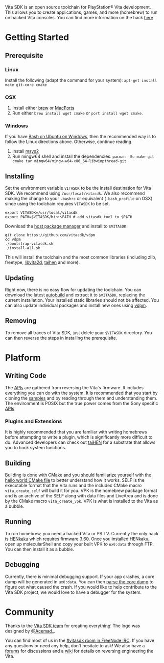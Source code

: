 Vita SDK is an open source toolchain for PlayStation&reg; Vita development. This allows you to create applications, games, and more (homebrew) to run on hacked Vita consoles. You can find more information on the hack [here](https://henkaku.xyz/).

# Getting Started

## Prerequisite

### Linux

Install the following (adapt the command for your system): `apt-get install make git-core cmake`

### OSX

1. Install either [brew](http://brew.sh) or [MacPorts](https://www.macports.org)
2. Run either `brew install wget cmake` or `port install wget cmake`.

### Windows

If you have [Bash on Ubuntu on Windows](https://msdn.microsoft.com/en-us/commandline/wsl/install_guide), then the recommended way is to follow the Linux directions above. Otherwise, continue reading.

1. Install [msys2](http://repo.msys2.org/distrib/msys2-x86_64-latest.exe)
2. Run mingw64 shell and install the dependencies: `pacman -Su make git cmake tar mingw64/mingw-w64-x86_64-libwinpthread-git`

## Installing

Set the environment variable `VITASDK` to be the install destination for Vita SDK. We recommend using `/usr/local/vitasdk`. We also recommend making the change to your `.bashrc` or equivalent (`.bash_profile` on OSX) since using the toolchain requires `VITASDK` to be set.

```
export VITASDK=/usr/local/vitasdk
export PATH=$VITASDK/bin:$PATH # add vitasdk tool to $PATH
```

Download the [host package manager](https://github.com/vitasdk/vdpm) and install to `$VITASDK`

```
git clone https://github.com/vitasdk/vdpm
cd vdpm
./bootstrap-vitasdk.sh
./install-all.sh
```

This will install the toolchain and the most common libraries (including zlib, freetype, [libvita2d](https://github.com/xerpi/libvita2d), [taihen](https://tai.henkaku.xyz/) and more).

## Updating

Right now, there is no easy flow for updating the toolchain. You can download the latest [autobuild](https://github.com/vitasdk/autobuilds/releases) and extract it to `$VITASDK`, replacing the current installation. Your installed static libraries should not be affected. You can also update individual packages and install new ones using [vdpm](https://github.com/vitasdk/vdpm).

## Removing

To remove all traces of Vita SDK, just delete your `$VITASDK` directory. You can then reverse the steps in installing the prerequisite.

# Platform

## Writing Code

The [APIs](https://docs.vitasdk.org/) are gathered from reversing the Vita's firmware. It includes everything you can do with the system. It is recommended that you start by cloning the [samples](https://github.com/vitasdk/samples) and by reading through them and understanding them. The environment is POSIX but the true power comes from the Sony specific [APIs](https://docs.vitasdk.org/).

### Plugins and Extensions

It is highly recommended that you are familiar with writing homebrews before attempting to write a plugin, which is significantly more difficult to do. Advanced developers can check out [taiHEN](https://tai.henkaku.xyz/) for a substrate that allows you to hook system functions.

## Building

Building is done with CMake and you should familiarize yourself with the [hello world CMake file](https://github.com/vitasdk/samples/blob/master/hello_world/CMakeLists.txt) to better understand how it works. SELF is the executable format that the Vita runs and the included CMake macro `vita_create_self` will build it for you. VPK is the homebrew package format and is an archive of the SELF along with data files and LiveArea and is done by the CMake macro `vita_create_vpk`. VPK is what is installed to the Vita as a bubble.

## Running

To run homebrew, you need a hacked Vita or PS TV. Currently the only hack is [HENkaku](https://henkaku.xyz/) which requires firmware 3.60. Once you installed HENkaku, open up molecularShell and copy your built VPK to `ux0:data` through FTP. You can then install it as a bubble.

## Debugging

Currently, there is minimal debugging support. If your app crashes, a core dump will be generated in `ux0:data`. You can then [parse the core dump](https://github.com/xyzz/vita-parse-core) to figure out what caused the crash. If you would like to help contribute to the Vita SDK project, we would love to have a debugger for the system.

# Community

Thanks to the [Vita SDK team](https://github.com/orgs/vitasdk/people) for creating everything! The logo was designed by [@Acemad_](https://twitter.com/Acemad_).

You can find most of us in the [#vitasdk room in FreeNode IRC](http://webchat.freenode.net/?channels=%23vitasdk). If you have any questions or need any help, don't hesitate to ask! We also have a [forums](https://forums.vitasdk.org/) for discussions and a [wiki](https://wiki.henkaku.xyz/) for details on reversing engineering the Vita.
